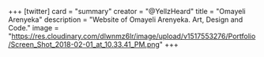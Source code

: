 +++
[twitter]
  card = "summary"
  creator = "@YellzHeard"
  title = "Omayeli Arenyeka"
  description = "Website of Omayeli Arenyeka. Art, Design and Code."
  image = "https://res.cloudinary.com/dlwnmz6lr/image/upload/v1517553276/Portfolio/Screen_Shot_2018-02-01_at_10.33.41_PM.png"
+++